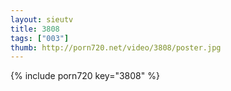 ```yaml
--- 
layout: sieutv
title: 3808
tags: ["003"]
thumb: http://porn720.net/video/3808/poster.jpg
---
```

{% include porn720 key="3808" %} 

